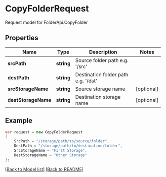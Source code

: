 
# CopyFolderRequest

Request model for FolderApi.CopyFolder

## Properties

Name | Type | Description  | Notes
------------- | ------------- | ------------- | -------------
**srcPath** |**string**|Source folder path e.g. '/src' |
**destPath** |**string**|Destination folder path e.g. '/dst' |
**srcStorageName** |**string**|Source storage name |[optional] 
**destStorageName** |**string**|Destination storage name |[optional] 

## Example
```csharp
var request = new CopyFolderRequest
{ 
    SrcPath = "/storage/path/to/source/folder",
    DestPath = "/storage/path/to/destination/folder",
    SrcStorageName = "First Storage",
    DestStorageName = "Other Storage"
};
```

[[Back to Model list]](Models.md) [[Back to README]](README.md)
